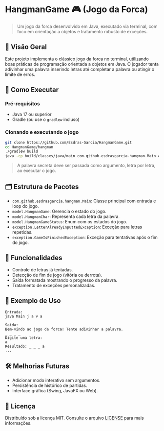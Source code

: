 # HangmanGame 🎮 (Jogo da Forca)

> Um jogo da forca desenvolvido em Java, executado via terminal, com foco em orientação a objetos e tratamento robusto de exceções.

## 🧠 Visão Geral

Este projeto implementa o clássico jogo da forca no terminal, utilizando boas práticas de programação orientada a objetos em Java. O jogador tenta adivinhar uma palavra inserindo letras até completar a palavra ou atingir o limite de erros.

## 🚀 Como Executar

### Pré-requisitos

- Java 17 ou superior
- Gradle (ou use o `gradlew` incluso)

### Clonando e executando o jogo

```bash
git clone https://github.com/Esdras-Garcia/HangmanGame.git
cd HangmanGame/hangman
./gradlew build
java -cp build/classes/java/main com.github.esdrasgarcia.hangman.Main a n i m a l
```

> A palavra secreta deve ser passada como argumento, letra por letra, ao executar o jogo.

## 🗂️ Estrutura de Pacotes

- `com.github.esdrasgarcia.hangman.Main`: Classe principal com entrada e loop do jogo.
- `model.HangmanGame`: Gerencia o estado do jogo.
- `model.HangmanChar`: Representa cada letra da palavra.
- `model.HangmanGameStatus`: Enum com os estados do jogo.
- `exception.LetterAlreadyInputtedException`: Exceção para letras repetidas.
- `exception.GameIsFinishedException`: Exceção para tentativas após o fim do jogo.

## 🧩 Funcionalidades

- Controle de letras já tentadas.
- Detecção de fim de jogo (vitória ou derrota).
- Saída formatada mostrando o progresso da palavra.
- Tratamento de exceções personalizadas.

## 📌 Exemplo de Uso

```
Entrada:
java Main j a v a

Saída:
Bem-vindo ao jogo da forca! Tente adivinhar a palavra.
_ _ _ _
Digite uma letra:
a
Resultado: _ _ _ a
...
```

## 🛠️ Melhorias Futuras

- Adicionar modo interativo sem argumentos.
- Persistência de histórico de partidas.
- Interface gráfica (Swing, JavaFX ou Web).

## 📄 Licença

Distribuído sob a licença MIT. Consulte o arquivo [LICENSE](LICENSE) para mais informações.
